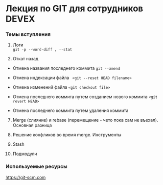 # Лекция по GIT для сотрудников DEVEX #

### Темы вступления ###

1. Логи  
 ```git -p --word-diff , --stat```

2. Откат назад 

* Отмена названия последнего коммита 
```git --amend ```

* Отмена индексации файла 
``` <git --reset HEAD filename>```

* Отмена изменений файла
```<git checkout file>```

* Отмена последнего коммита путем созданием нового коммита
```<git revert HEAD>```

* Отмена последнего коммита путем удаления коммита


7. Merge (слияние) и rebase (перемещение - чето пока сам не въехал). Основная разница

8. Решение конфликов во время merge. Инструменты

9. Stash

10. Подмодули


### Используемые ресурсы ###

<https://git-scm.com>
